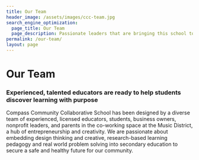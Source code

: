 ```yaml
---
title: Our Team
header_image: /assets/images/ccc-team.jpg
search_engine_optimization:
  page_title: Our Team
  page_description: Passionate leaders that are bringing this school to life.
permalink: /our-team/
layout: page
---
```


# Our Team

### Experienced, talented educators are ready to help students discover learning with purpose

Compass Community Collaborative School has been designed by a diverse team of experienced, licensed educators, students, business owners, nonprofit leaders, and parents in the co-working space at the Music District, a hub of entrepreneurship and creativity. We are passionate about embedding design thinking and creative, research-based learning pedagogy and real world problem solving into secondary education to secure a safe and healthy future for our community.